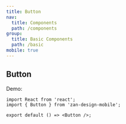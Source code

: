 ```yaml
---
title: Button
nav:
  title: Components
  path: /components
group:
  title: Basic Components
  path: /basic
mobile: true
---
```


## Button

Demo:

```tsx
import React from 'react';
import { Button } from 'zan-design-mobile';

export default () => <Button />;
```

